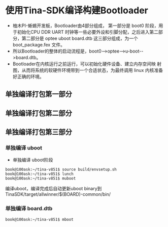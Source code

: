 # 使用Tina-SDK编译构建Bootloader

* 柚木PI-蜥蜴开发板，Bootloader由4部分组成， 第一部分是 boot0 阶段，用于初始化CPU DDR UART 时钟等一些必要外设和引脚分配，之后进入第二部分，第二部分是 optee  uboot  board.dtb 这三部分组成，为一个 boot_package.fex 文件。
* 所以Bootloader的整体的启动流程是，boot0-->optee-->u-boot-->board.dtb。
* Bootloader在内核运行之前运行，可以初始化硬件设备、建立内存空间映 射图，从而将系统的软硬件环境带到一个合适状态，为最终调用 linux 内核准备好正确的环境。

## 单独编译打包第一部分


## 单独编译打包第二部分
## 单独编译打包第三部分

### 单独编译 uboot

* 单独编译 uboot阶段
``` shell
book@100ask:~/tina-v851$ source build/envsetup.sh
book@100ask:~/tina-v851$ lunch
book@100ask:~/tina-v851$ muboot
```

编译uboot，编译完成后自动更新uboot binary到TinaSDK/target/allwinner/$(BOARD)-common/bin/

### 单独编译 board.dtb

```shell
book@100ask:~/tina-v851$ mboot
```



